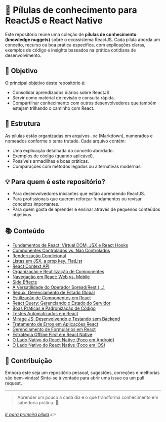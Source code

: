 # 📘 Pílulas de conhecimento para ReactJS e React Native

Este repositório reúne uma coleção de **pílulas de conhecimento (knowledge nuggets)** sobre o ecossistema ReactJS. Cada pílula aborda um conceito, recurso ou boa prática específica, com explicações claras, exemplos de código e insights baseados na prática cotidiana de desenvolvimento.

## 🎯 Objetivo

O principal objetivo deste repositório é:

- Consolidar aprendizados diários sobre ReactJS.
- Servir como material de revisão e consulta rápida.
- Compartilhar conhecimento com outros desenvolvedores que também estejam trilhando o caminho com React.

## 📂 Estrutura

As pílulas estão organizadas em arquivos `.md` (Markdown), numerados e nomeados conforme o tema tratado. Cada arquivo contém:

- Uma explicação detalhada do conceito abordado.
- Exemplos de código (quando aplicável).
- Possíveis armadilhas e boas práticas.
- Comparações com métodos legados ou alternativas modernas.

## 💡 Para quem é este repositório?

- Para desenvolvedores iniciantes que estão aprendendo ReactJS.
- Para profissionais que querem reforçar fundamentos ou revisar conceitos importantes.
- Para quem gosta de aprender e ensinar através de pequenos conteúdos objetivos.

## 📚 Conteúdo

- [Fundamentos de React: Virtual DOM, JSX e React Hooks](https://github.com/ewerton5/reactJS-knowledge-nuggets/blob/main/content/001-react-fundamentals.md)
- [Componentes Controlados vs. Não Controlados](https://github.com/ewerton5/reactJS-knowledge-nuggets/blob/main/content/002-controlled-vs-uncontrolled.md)
- [Renderização Condicional](https://github.com/ewerton5/reactJS-knowledge-nuggets/blob/main/content/003-conditional-rendering.md)
- [Listas em JSX, a prop key, FlatList](https://github.com/ewerton5/reactJS-knowledge-nuggets/blob/main/content/004-jsx-lists.md)
- [React Context API](https://github.com/ewerton5/reactJS-knowledge-nuggets/blob/main/content/005-react-context-api.md)
- [Organização e Reutilização de Componentes](https://github.com/ewerton5/reactJS-knowledge-nuggets/blob/main/content/006-design-system.md)
- [Navegação em React: Web vs. Mobile](https://github.com/ewerton5/reactJS-knowledge-nuggets/blob/main/content/007-navigation.md)
- [Side Effects](https://github.com/ewerton5/reactJS-knowledge-nuggets/blob/main/content/008-side-effects.md)
- [A Versatilidade do Operador Spread/Rest (...)](https://github.com/ewerton5/reactJS-knowledge-nuggets/blob/main/content/009-spread.md)
- [Redux: Gerenciamento de Estado Global](https://github.com/ewerton5/reactJS-knowledge-nuggets/blob/main/content/010-redux.md)
- [Estilização de Componentes em React](https://github.com/ewerton5/reactJS-knowledge-nuggets/blob/main/content/011-style.md)
- [React Query: Gerenciando o Estado do Servidor](https://github.com/ewerton5/reactJS-knowledge-nuggets/blob/main/content/012-react-query.md)
- [Boas Práticas e Padronização de Código](https://github.com/ewerton5/reactJS-knowledge-nuggets/blob/main/content/013-code-standardization.md)
- [Testes Automatizados em React](https://github.com/ewerton5/reactJS-knowledge-nuggets/blob/main/content/014-automated-testing.md)
- [Mirage JS: Desenvolvendo e Testando sem Backend](https://github.com/ewerton5/reactJS-knowledge-nuggets/blob/main/content/015-miragejs.md)
- [Tratamento de Erros em Aplicações React](https://github.com/ewerton5/reactJS-knowledge-nuggets/blob/main/content/016-error-handling.md)
- [Gerenciamento de Formulários em React](https://github.com/ewerton5/reactJS-knowledge-nuggets/blob/main/content/017-forms.md)
- [Estratégia Offline First em React Native](https://github.com/ewerton5/reactJS-knowledge-nuggets/blob/main/content/018-offline-first.md)
- [O Lado Nativo do React Native (Foco em Android)](https://github.com/ewerton5/reactJS-knowledge-nuggets/blob/main/content/019-native-android.md)
- [O Lado Nativo do React Native (Foco em iOS)](https://github.com/ewerton5/reactJS-knowledge-nuggets/blob/main/content/020-native-ios.md)

## 🤝 Contribuição

Embora este seja um repositório pessoal, sugestões, correções e melhorias são bem-vindas! Sinta-se à vontade para abrir uma issue ou um pull request.

---

> Aprender um pouco a cada dia é o que transforma conhecimento em sabedoria prática. 🚀

###### [Ir para primeira pílula](https://github.com/ewerton5/reactJS-knowledge-nuggets/blob/main/content/001-react-fundamentals.md) 👉
